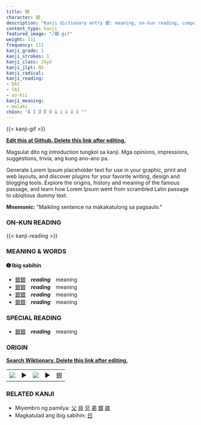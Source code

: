 ```yaml
---
title: 銀
character: 銀
description: "Kanji dictionary entry 銀: meaning, on-kun reading, compounds, origin, related kanji"
content_type: kanji
featured_image: "/銀.gif"
weight: 111
frequency: 111
kanji_grade: 1
kanji_strokes: 1
kanji_class: Jōyō
kanji_jlpt: N1
kanji_radical: 
kanji_reading: 
- DAI
- TAI
- oo-kii
kanji_meaning:
- malaki
chōon: "Ā Ī Ū Ē Ō ā ī ū ē ō ’"
---
```

[//]: # (Don't edit the line below. Kanji animated GIF code is automatically generated.)
{{< kanji-gif >}}

[//]: # (Edit below this line.)

**[Edit this at Github. Delete this link after editing.](https://github.com/tim0g/tim/tree/main/content/kanji/銀/index.md)**

Magsulat dito ng introduction tungkol sa kanji. Mga opinions, impressions, suggestions, trivia, ang kung ano-ano pa.

Generate Lorem Ipsum placeholder text for use in your graphic, print and web layouts, and discover plugins for your favorite writing, design and blogging tools. Explore the origins, history and meaning of the famous passage, and learn how Lorem Ipsum went from scrambled Latin passage to ubiqitous dummy text.
 
**Mnemonic:** "Maikling sentence na makakatulong sa pagsaulo."

### ON-KUN READING

[//]: # (Don't edit the line below. ON-KUN READING code is automatically generated.)
{{< kanji-reading >}}

### MEANING & WORDS

#### ➊ **Ibig sabihin**
  - [銀](../銀)[銀](../銀)　***reading***　meaning
  - [銀](../銀)[銀](../銀)　***reading***　meaning
  - [銀](../銀)[銀](../銀)　***reading***　meaning
  - [銀](../銀)[銀](../銀)　***reading***　meaning

### SPECIAL READING
  - [銀](../銀)[銀](../銀)　***reading***　meaning

### ORIGIN

**[Search Wiktionary. Delete this link after editing.](https://wiktionary.org/wiki/銀)**
<table class="kanji-table"><tr><td>
<img src="60px-銀-bronze.svg.png">
</td><td>▶</td><td>
<img src="60px-銀-oracle.svg.png">
</td><td>▶</td>
<td class="kanji-origin">銀</td>
</tr></table>

### RELATED KANJI
- Miyembro ng pamilya: [父](../父) [母](../母) [兄](../兄) [弟](../弟) [銀](../銀) [娘](../娘)
- Magkatulad ang ibig sabihin: [日](../日)
